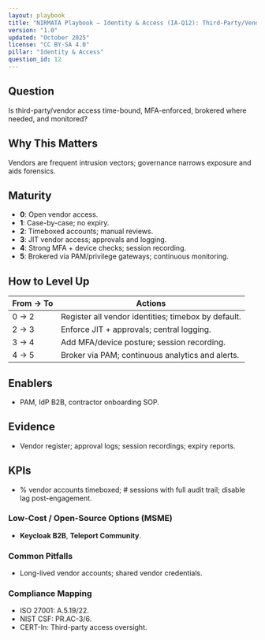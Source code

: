 ```yaml
---
layout: playbook
title: "NIRMATA Playbook — Identity & Access (IA-Q12): Third-Party/Vendor Access Governance"
version: "1.0"
updated: "October 2025"
license: "CC BY-SA 4.0"
pillar: "Identity & Access"
question_id: 12
---
```


## Question
Is third-party/vendor access time-bound, MFA-enforced, brokered where needed, and monitored?

## Why This Matters
Vendors are frequent intrusion vectors; governance narrows exposure and aids forensics.

## Maturity
- **0**: Open vendor access.  
- **1**: Case-by-case; no expiry.  
- **2**: Timeboxed accounts; manual reviews.  
- **3**: JIT vendor access; approvals and logging.  
- **4**: Strong MFA + device checks; session recording.  
- **5**: Brokered via PAM/privilege gateways; continuous monitoring.

## How to Level Up
| From → To | Actions |
|---|---|
|0 → 2| Register all vendor identities; timebox by default.|
|2 → 3| Enforce JIT + approvals; central logging.|
|3 → 4| Add MFA/device posture; session recording.|
|4 → 5| Broker via PAM; continuous analytics and alerts.|

## Enablers
- PAM, IdP B2B, contractor onboarding SOP.

## Evidence
- Vendor register; approval logs; session recordings; expiry reports.

## KPIs
- % vendor accounts timeboxed; # sessions with full audit trail; disable lag post-engagement.

### Low-Cost / Open-Source Options (MSME)
- **Keycloak B2B**, **Teleport Community**.

### Common Pitfalls
- Long-lived vendor accounts; shared vendor credentials.

### Compliance Mapping
- ISO 27001: A.5.19/22.  
- NIST CSF: PR.AC-3/6.  
- CERT-In: Third-party access oversight.

